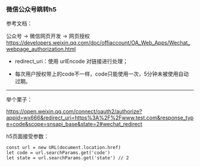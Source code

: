 
### 微信公众号跳转h5

参考文档：

公众号 -> 微信网页开发 -> 网页授权
https://developers.weixin.qq.com/doc/offiaccount/OA_Web_Apps/Wechat_webpage_authorization.html

- redirect_uri：使用 urlEncode 对链接进行处理；

- 每次用户授权带上的code不一样，code只能使用一次，5分钟未被使用自动过期。

---

举个栗子：

https://open.weixin.qq.com/connect/oauth2/authorize?appid=wx666&redirect_uri=https%3A%2F%2Fwww.test.com&response_type=code&scope=snsapi_base&state=2#wechat_redirect

h5页面接受参数：
```
const url = new URL(document.location.href)
let code = url.searchParams.get('code')
let state = url.searchParams.get('state') // 2
```